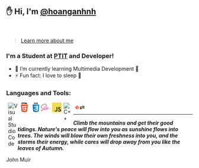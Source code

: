 ## ✋ Hi, I'm [@hoanganhnh](https://github.com/hoanganhnh)

<br/>

>[Learn more about me](https://hoanganhng.tech/)


### I'm a Student at [PTIT](https://portal.ptit.edu.vn/) and Developer!

-   🌱 I’m currently learning Multimedia Development 🚀
-   ⚡ Fun fact: I love to sleep 🤣


### Languages and Tools:

<img style="margin-left: 5px;" align="left" alt="Visual Studio Code" width="26px" src="https://camo.githubusercontent.com/6db18e609151830015183afde5ebe94fbff50627fb5a3c670627f9d8026919b4/68747470733a2f2f75706c6f61642e77696b696d656469612e6f72672f77696b6970656469612f636f6d6d6f6e732f322f32642f56697375616c5f53747564696f5f436f64655f312e31385f69636f6e2e737667" />

<img style="margin-left: 5px;" align="left" alt="HTML5" width="26px" src="https://raw.githubusercontent.com/github/explore/80688e429a7d4ef2fca1e82350fe8e3517d3494d/topics/html/html.png" />

<img style="margin-left: 5px;" align="left" alt="CSS3" width="26px" src="https://raw.githubusercontent.com/github/explore/80688e429a7d4ef2fca1e82350fe8e3517d3494d/topics/css/css.png" />

<img align="left" alt="Sass" width="26px" src="https://raw.githubusercontent.com/github/explore/80688e429a7d4ef2fca1e82350fe8e3517d3494d/topics/sass/sass.png" />

<img style="margin-left: 5px;" align="left" alt="JavaScript" width="26px" src="https://raw.githubusercontent.com/github/explore/80688e429a7d4ef2fca1e82350fe8e3517d3494d/topics/javascript/javascript.png" />

<img style="margin-left: 5px;" align="left" alt="C++" width="26px" src="https://raw.githubusercontent.com/isocpp/logos/master/cpp_logo.png" />

<img style="margin-left: 5px;" align="left" alt="Git" width="26px" src="https://raw.githubusercontent.com/github/explore/80688e429a7d4ef2fca1e82350fe8e3517d3494d/topics/git/git.png" /><br/>

---
<!-- 
<details>
<summary>📊 Recent Github Activity</summary>
  <p align="center">
    <img
        align="center"
        src="https://github-readme-stats.vercel.app/api/top-langs?username=hoanganhnh&show_icons=true&locale=en&  theme=dark&langs_count=8"
        alt="nguyenhoanganh"
    />
  </p>
</details> -->


_**Climb the mountains and get their good tidings. Nature's peace will flow into you as sunshine flows into trees. The winds will blow their own freshness into you, and the storms their energy, while cares will drop away from you like the leaves of Autumn.**_

John Muir